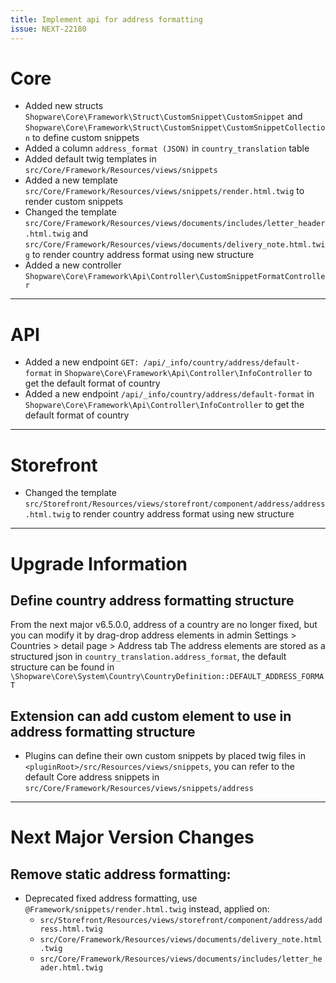```yaml
---
title: Implement api for address formatting
issue: NEXT-22180
---
```

# Core
* Added new structs `Shopware\Core\Framework\Struct\CustomSnippet\CustomSnippet` and `Shopware\Core\Framework\Struct\CustomSnippet\CustomSnippetCollection` to define custom snippets
* Added a column `address_format (JSON)` in `country_translation` table
* Added default twig templates in `src/Core/Framework/Resources/views/snippets`
* Added a new template `src/Core/Framework/Resources/views/snippets/render.html.twig` to render custom snippets
* Changed the template `src/Core/Framework/Resources/views/documents/includes/letter_header.html.twig` and `src/Core/Framework/Resources/views/documents/delivery_note.html.twig` to render country address format using new structure
* Added a new controller `Shopware\Core\Framework\Api\Controller\CustomSnippetFormatController`
___
# API
* Added a new endpoint `GET: /api/_info/country/address/default-format` in `Shopware\Core\Framework\Api\Controller\InfoController` to get the default format of country
* Added a new endpoint `/api/_info/country/address/default-format` in `Shopware\Core\Framework\Api\Controller\InfoController` to get the default format of country
___
# Storefront
* Changed the template `src/Storefront/Resources/views/storefront/component/address/address.html.twig` to render country address format using new structure
___
# Upgrade Information
## Define country address formatting structure
From the next major v6.5.0.0, address of a country are no longer fixed, but you can modify it by drag-drop address elements in admin Settings > Countries > detail page > Address tab
The address elements are stored as a structured json in `country_translation.address_format`, the default structure can be found in `\Shopware\Core\System\Country\CountryDefinition::DEFAULT_ADDRESS_FORMAT`
## Extension can add custom element to use in address formatting structure
* Plugins can define their own custom snippets by placed twig files in `<pluginRoot>/src/Resources/views/snippets`, you can refer to the default Core address snippets in `src/Core/Framework/Resources/views/snippets/address`
___
# Next Major Version Changes
## Remove static address formatting:
* Deprecated fixed address formatting, use `@Framework/snippets/render.html.twig` instead, applied on:
  - `src/Storefront/Resources/views/storefront/component/address/address.html.twig`
  - `src/Core/Framework/Resources/views/documents/delivery_note.html.twig`
  - `src/Core/Framework/Resources/views/documents/includes/letter_header.html.twig`

